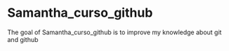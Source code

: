 
# Samantha_curso_github

<!-- badges: start -->
<!-- badges: end -->

The goal of Samantha_curso_github is to improve my knowledge about git and github

